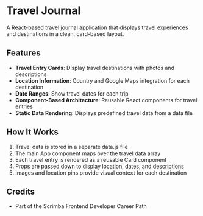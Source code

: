# Travel Journal

A React-based travel journal application that displays travel experiences and destinations in a clean, card-based layout.

## Features

- **Travel Entry Cards**: Display travel destinations with photos and descriptions
- **Location Information**: Country and Google Maps integration for each destination
- **Date Ranges**: Show travel dates for each trip
- **Component-Based Architecture**: Reusable React components for travel entries
- **Static Data Rendering**: Displays predefined travel data from a data file

## How It Works

1. Travel data is stored in a separate data.js file
2. The main App component maps over the travel data array
3. Each travel entry is rendered as a reusable Card component
4. Props are passed down to display location, dates, and descriptions
5. Images and location pins provide visual context for each destination

## Credits

- Part of the Scrimba Frontend Developer Career Path
